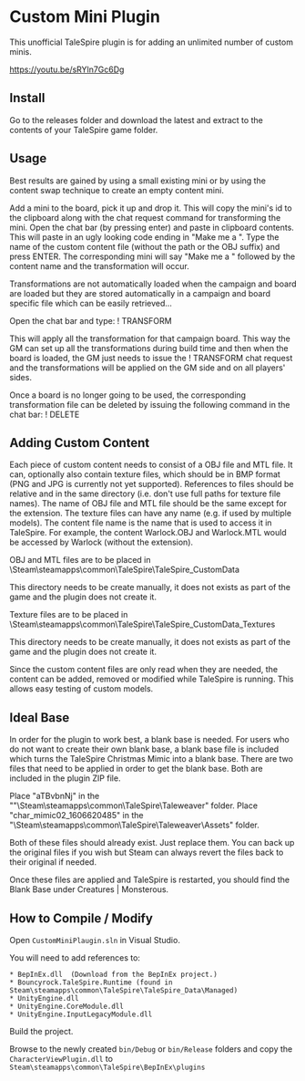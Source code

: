 # Custom Mini Plugin

This unofficial TaleSpire plugin is for adding an unlimited number of custom minis.

https://youtu.be/sRYln7Gc6Dg

## Install

Go to the releases folder and download the latest and extract to the contents of your TaleSpire game folder.

## Usage

Best results are gained by using a small existing mini or by using the content swap technique to create an empty content mini.

Add a mini to the board, pick it up and drop it. This will copy the mini's id to the clipboard along with the chat request
command for transforming the mini. Open the chat bar (by pressing enter) and paste in clipboard contents. This will paste in
an ugly looking code ending in "Make me a ". Type the name of the custom content file (without the path or the OBJ suffix) and
press ENTER. The corresponding mini will say "Make me a " followed by the content name and the transformation will occur.

Transformations are not automatically loaded when the campaign and board are loaded but they are stored automatically in a
campaign and board specific file which can be easily retrieved...

Open the chat bar and type: ! TRANSFORM

This will apply all the transformation for that campaign board. This way the GM can set up all the transformations during build
time and then when the board is loaded, the GM just needs to issue the ! TRANSFORM chat request and the transformations will be
applied on the GM side and on all players' sides.

Once a board is no longer going to be used, the corresponding transformation file can be deleted by issuing the following command
in the chat bar: ! DELETE

## Adding Custom Content

Each piece of custom content needs to consist of a OBJ file and MTL file. It can, optionally also contain texture files, which
should be in BMP format (PNG and JPG is currently not yet supported). References to files should be relative and in the same
directory (i.e. don't use full paths for texture file names). The name of OBJ file and MTL file should be the same except for
the extension. The texture files can have any name (e.g. if used by multiple models). The content file name is the name that is
used to access it in TaleSpire. For example, the content Warlock.OBJ and Warlock.MTL would be accessed by Warlock (without the
extension).

OBJ and MTL files are to be placed in \Steam\steamapps\common\TaleSpire\TaleSpire_CustomData

This directory needs to be create manually, it does not exists as part of the game and the plugin does not create it.

Texture files are to be placed in \Steam\steamapps\common\TaleSpire\TaleSpire_CustomData_Textures

This directory needs to be create manually, it does not exists as part of the game and the plugin does not create it.

Since the custom content files are only read when they are needed, the content can be added, removed or modified while TaleSpire
is running. This allows easy testing of custom models.

## Ideal Base

In order for the plugin to work best, a blank base is needed. For users who do not want to create their own blank base,
a blank base file is included which turns the TaleSpire Christmas Mimic into a blank base. There are two files that need
to be applied in order to get the blank base. Both are included in the plugin ZIP file.

Place "aTBvbnNj" in the ""\Steam\steamapps\common\TaleSpire\Taleweaver" folder.
Place "char_mimic02_1606620485" in the "\Steam\steamapps\common\TaleSpire\Taleweaver\Assets" folder.

Both of these files should already exist. Just replace them. You can back up the original files if you wish but Steam can
always revert the files back to their original if needed. 

Once these files are applied and TaleSpire is restarted, you should find the Blank Base under Creatures | Monsterous.

## How to Compile / Modify

Open ```CustomMiniPlaugin.sln``` in Visual Studio.

You will need to add references to:

```
* BepInEx.dll  (Download from the BepInEx project.)
* Bouncyrock.TaleSpire.Runtime (found in Steam\steamapps\common\TaleSpire\TaleSpire_Data\Managed)
* UnityEngine.dll
* UnityEngine.CoreModule.dll
* UnityEngine.InputLegacyModule.dll 
```

Build the project.

Browse to the newly created ```bin/Debug``` or ```bin/Release``` folders and copy the ```CharacterViewPlugin.dll``` to ```Steam\steamapps\common\TaleSpire\BepInEx\plugins```

